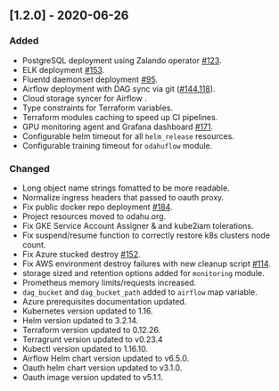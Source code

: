 ## [1.2.0] - 2020-06-26

### Added

- PostgreSQL deployment using Zalando operator [#123](https://git.epam.com/epmd-legn/legion-cicd/issues/123).
- ELK deployment [#153](https://git.epam.com/epmd-legn/legion-cicd/-/issues/153).
- Fluentd daemonset deployment [#95](https://git.epam.com/epmd-legn/legion-cicd/-/issues/95).
- Airflow deployment with DAG sync via git ([#144](https://git.epam.com/epmd-legn/legion-cicd/-/issues/144),[118](https://git.epam.com/epmd-legn/legion-cicd/issues/118)).
- Cloud storage syncer for Airflow .
- Type constraints for Terraform variables.
- Terraform modules caching to speed up CI pipelines.
- GPU monitoring agent and Grafana dashboard [#171](https://github.com/odahu/odahu-flow/issues/171).
- Configurable helm timeout for all `helm_release` resources.
- Configurable training timeout for `odahuflow` module.

### Changed
- Long object name strings fomatted to be more readable.
- Normalize ingress headers that passed to oauth proxy.
- Fix public docker repo deployment [#184](https://github.com/odahu/odahu-flow/issues/184).
- Project resources moved to odahu.org.
- Fix GKE Service Account Assigner & and kube2iam tolerations.
- Fix suspend/resume function to correctly restore k8s clusters node count.
- Fix Azure stucked destroy [#152](https://git.epam.com/epmd-legn/legion-cicd/-/issues/152).
- Fix AWS environment destroy failures with new cleanup script [#114](https://git.epam.com/epmd-legn/legion-cicd/-/issues/114).
- storage sized and retention options added for `monitoring` module.
- Prometheus memory limits/requests increased.
- `dag_bucket` and `dag_bucket_path` added to `airflow` map variable.
- Azure prerequisites documentation updated.
- Kubernetes version updated to 1.16.
- Helm version updated to 3.2.14.
- Terraform version updated to 0.12.26.
- Terragrunt version updated to v0.23.4
- Kubectl version updated to 1.16.10.
- Airflow Helm chart version updated to v6.5.0.
- Oauth helm chart version updated to v3.1.0.
- Oauth image version updated to v5.1.1.
